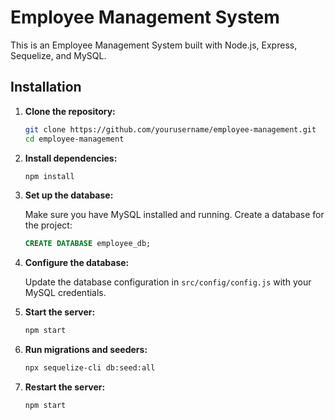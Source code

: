 # Employee Management System

This is an Employee Management System built with Node.js, Express, Sequelize, and MySQL.

## Installation

1. **Clone the repository:**
   ```bash
   git clone https://github.com/yourusername/employee-management.git
   cd employee-management
   ```

2. **Install dependencies:**
   ```bash
   npm install
   ```

3. **Set up the database:**

   Make sure you have MySQL installed and running. Create a database for the project:
   ```sql
   CREATE DATABASE employee_db;
   ```

4. **Configure the database:**

   Update the database configuration in `src/config/config.js` with your MySQL credentials.

5. **Start the server:**
   ```bash
   npm start
   ```

6. **Run migrations and seeders:**
   ```bash
   npx sequelize-cli db:seed:all
   ```
7. **Restart the server:**
   ```bash
   npm start
   ```